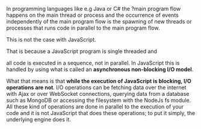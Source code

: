 
In programming languages like e.g Java or C# the ?main program flow happens on the main thread or process and the occurrence of events independently of the main program flow is the spawning of new threads or processes that runs code in parallel to the main program flow.


This is not the case with JavaScript. 

That is because a JavaScript program is single threaded and 

all code is executed in a sequence, not in parallel. 
In JavaScript this is handled by using what is called an **asynchronous non-blocking I/O model**.

What that means is that **while the execution of JavaScript is blocking, I/O operations are not**.
I/O operations can be fetching data over the internet with Ajax or over WebSocket connections,
querying data from a database such as MongoDB or accessing the filesystem with the NodeJs 
fs module. All these kind of operations are done in parallel to the execution of your code 
and it is not JavaScript that does these operations; to put it simply, the underlying engine
does it.
